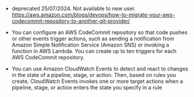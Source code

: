 - deprecated 25/07/2024. Not available to new user. https://aws.amazon.com/blogs/devops/how-to-migrate-your-aws-codecommit-repository-to-another-git-provider/

- You can configure an AWS CodeCommit repository so that code pushes or other events trigger actions, such as sending a notification from Amazon Simple Notification Service (Amazon SNS) or invoking a function in AWS Lambda. You can create up to ten triggers for each AWS CodeCommit repository.

- You can use Amazon CloudWatch Events to detect and react to changes in the state of a pipeline, stage, or action. Then, based on rules you create, CloudWatch Events invokes one or more target actions when a pipeline, stage, or action enters the state you specify in a rule